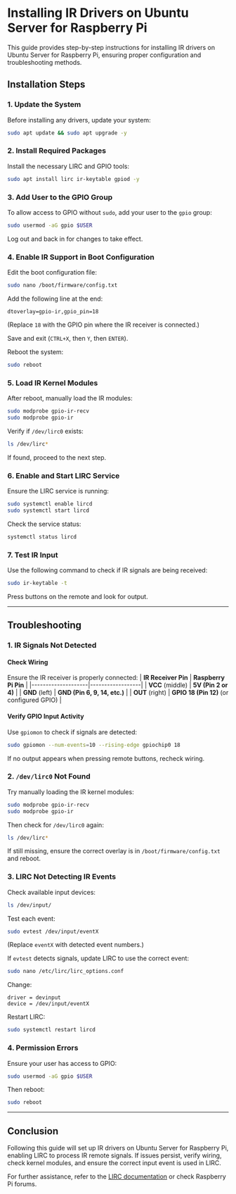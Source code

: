 # **Installing IR Drivers on Ubuntu Server for Raspberry Pi**

This guide provides step-by-step instructions for installing IR drivers on Ubuntu Server for Raspberry Pi, ensuring proper configuration and troubleshooting methods.

## **Installation Steps**

### **1. Update the System**
Before installing any drivers, update your system:
```bash
sudo apt update && sudo apt upgrade -y
```

### **2. Install Required Packages**
Install the necessary LIRC and GPIO tools:
```bash
sudo apt install lirc ir-keytable gpiod -y
```

### **3. Add User to the GPIO Group**
To allow access to GPIO without `sudo`, add your user to the `gpio` group:
```bash
sudo usermod -aG gpio $USER
```
Log out and back in for changes to take effect.

### **4. Enable IR Support in Boot Configuration**
Edit the boot configuration file:
```bash
sudo nano /boot/firmware/config.txt
```
Add the following line at the end:
```
dtoverlay=gpio-ir,gpio_pin=18
```
(Replace `18` with the GPIO pin where the IR receiver is connected.)

Save and exit (`CTRL+X`, then `Y`, then `ENTER`).

Reboot the system:
```bash
sudo reboot
```

### **5. Load IR Kernel Modules**
After reboot, manually load the IR modules:
```bash
sudo modprobe gpio-ir-recv
sudo modprobe gpio-ir
```
Verify if `/dev/lirc0` exists:
```bash
ls /dev/lirc*
```
If found, proceed to the next step.

### **6. Enable and Start LIRC Service**
Ensure the LIRC service is running:
```bash
sudo systemctl enable lircd
sudo systemctl start lircd
```
Check the service status:
```bash
systemctl status lircd
```

### **7. Test IR Input**
Use the following command to check if IR signals are being received:
```bash
sudo ir-keytable -t
```
Press buttons on the remote and look for output.

---

## **Troubleshooting**

### **1. IR Signals Not Detected**
#### **Check Wiring**
Ensure the IR receiver is properly connected:
| **IR Receiver Pin** | **Raspberry Pi Pin** |
|--------------------|------------------|
| **VCC** (middle)  | **5V (Pin 2 or 4)** |
| **GND** (left)    | **GND (Pin 6, 9, 14, etc.)** |
| **OUT** (right)   | **GPIO 18 (Pin 12)** (or configured GPIO) |

#### **Verify GPIO Input Activity**
Use `gpiomon` to check if signals are detected:
```bash
sudo gpiomon --num-events=10 --rising-edge gpiochip0 18
```
If no output appears when pressing remote buttons, recheck wiring.

### **2. `/dev/lirc0` Not Found**
Try manually loading the IR kernel modules:
```bash
sudo modprobe gpio-ir-recv
sudo modprobe gpio-ir
```
Then check for `/dev/lirc0` again:
```bash
ls /dev/lirc*
```
If still missing, ensure the correct overlay is in `/boot/firmware/config.txt` and reboot.

### **3. LIRC Not Detecting IR Events**
Check available input devices:
```bash
ls /dev/input/
```
Test each event:
```bash
sudo evtest /dev/input/eventX
```
(Replace `eventX` with detected event numbers.)

If `evtest` detects signals, update LIRC to use the correct event:
```bash
sudo nano /etc/lirc/lirc_options.conf
```
Change:
```
driver = devinput
device = /dev/input/eventX
```
Restart LIRC:
```bash
sudo systemctl restart lircd
```

### **4. Permission Errors**
Ensure your user has access to GPIO:
```bash
sudo usermod -aG gpio $USER
```
Then reboot:
```bash
sudo reboot
```

---

## **Conclusion**
Following this guide will set up IR drivers on Ubuntu Server for Raspberry Pi, enabling LIRC to process IR remote signals. If issues persist, verify wiring, check kernel modules, and ensure the correct input event is used in LIRC.

For further assistance, refer to the [LIRC documentation](http://www.lirc.org/) or check Raspberry Pi forums.

